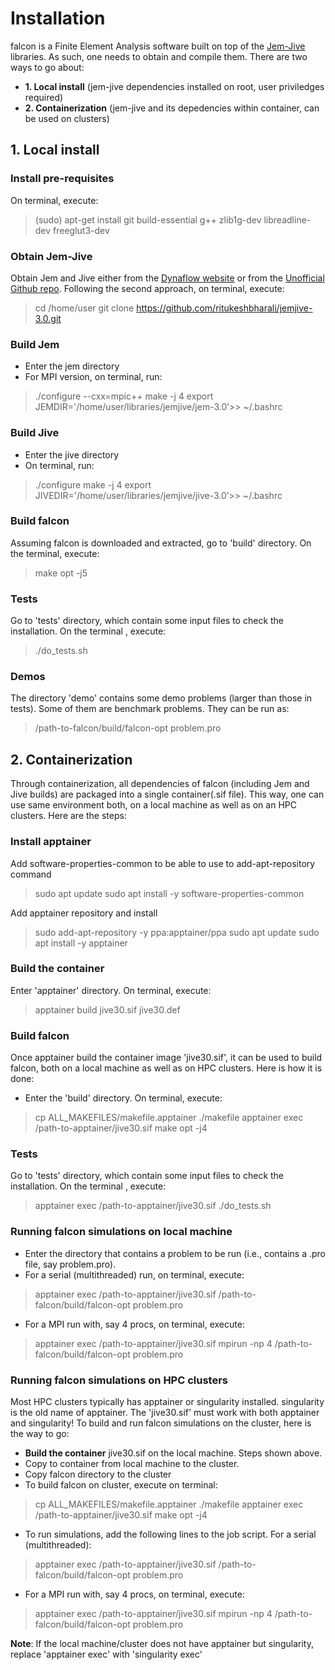 # Installation

falcon is a Finite Element Analysis software built on top of the [Jem-Jive](https://software.dynaflow.com/jive/) libraries. As such, one needs to obtain and compile them. There are two ways to go about:
- **1. Local install** (jem-jive dependencies installed on root, user priviledges required)
- **2. Containerization** (jem-jive and its depedencies within container, can be used on clusters)

## 1. Local install

### Install pre-requisites
On terminal, execute:
> (sudo) apt-get install git build-essential g++ zlib1g-dev libreadline-dev freeglut3-dev

### Obtain Jem-Jive
Obtain Jem and Jive either from the [Dynaflow website](https://software.dynaflow.com/jive/) or from the [Unofficial Github repo](https://github.com/ritukeshbharali/jemjive-3.0). Following the second approach,  on terminal, execute:
> cd /home/user
> git clone https://github.com/ritukeshbharali/jemjive-3.0.git

### Build Jem
- Enter the jem directory
- For MPI version, on terminal, run:
> ./configure --cxx=mpic++
> make -j 4
> export JEMDIR='/home/user/libraries/jemjive/jem-3.0’>> ~/.bashrc

### Build Jive
- Enter the jive directory
- On terminal, run:
> ./configure
> make -j 4
> export JIVEDIR='/home/user/libraries/jemjive/jive-3.0’>> ~/.bashrc

### Build falcon
Assuming falcon is downloaded and extracted, go to 'build' directory. On the terminal, execute:
> make opt -j5

### Tests
Go to 'tests' directory, which contain some input files to check the installation. On the terminal , execute:
> ./do_tests.sh

### Demos
The directory 'demo' contains some demo problems (larger than those in tests). Some of them are benchmark problems. They can be run as:
> /path-to-falcon/build/falcon-opt problem.pro

## 2. Containerization

Through containerization, all dependencies of falcon (including Jem and Jive builds) are packaged into a single container(.sif file). This way, one can use same environment both, on a local machine as well as on an HPC clusters. Here are the steps:

### Install apptainer
Add software-properties-common to be able to use to add-apt-repository command
> sudo apt update
> sudo apt install -y software-properties-common

Add apptainer repository and install
> sudo add-apt-repository -y ppa:apptainer/ppa
> sudo apt update
> sudo apt install -y apptainer

### Build the container
Enter 'apptainer' directory. On terminal, execute:
> apptainer build jive30.sif jive30.def

### Build falcon
Once apptainer build the container image 'jive30.sif', it can be used to build falcon, both on a local machine as well as on HPC clusters. Here is how it is done:
- Enter the 'build' directory. On terminal, execute:
> cp ALL_MAKEFILES/makefile.apptainer ./makefile
> apptainer exec /path-to-apptainer/jive30.sif make opt -j4

### Tests
Go to 'tests' directory, which contain some input files to check the installation. On the terminal , execute:
> apptainer exec /path-to-apptainer/jive30.sif ./do_tests.sh

### Running falcon simulations on local machine
- Enter the directory that contains a problem to be run (i.e., contains a .pro file, say problem.pro).
- For a serial (multithreaded) run, on terminal, execute:
> apptainer exec /path-to-apptainer/jive30.sif /path-to-falcon/build/falcon-opt problem.pro

- For a MPI run with, say 4 procs, on terminal, execute:
> apptainer exec /path-to-apptainer/jive30.sif mpirun -np 4 /path-to-falcon/build/falcon-opt problem.pro

### Running falcon simulations on HPC clusters
Most HPC clusters typically has apptainer or singularity installed. singularity is the old name of apptainer. The 'jive30.sif' must work with both apptainer and singularity! To build and run falcon simulations on the cluster, here is the way to go:
- **Build the container** jive30.sif on the local machine. Steps shown above.
- Copy to container from local machine to the cluster.
- Copy falcon directory to the cluster
- To build falcon on cluster, execute on terminal:
> cp ALL_MAKEFILES/makefile.apptainer ./makefile
> apptainer exec /path-to-apptainer/jive30.sif make opt -j4
- To run simulations, add the following lines to the job script. For a serial (multithreaded):
> apptainer exec /path-to-apptainer/jive30.sif /path-to-falcon/build/falcon-opt problem.pro

- For a MPI run with, say 4 procs, on terminal, execute:
> apptainer exec /path-to-apptainer/jive30.sif mpirun -np 4 /path-to-falcon/build/falcon-opt problem.pro

**Note**: If the local machine/cluster does not have apptainer but singularity, replace 'apptainer exec' with 'singularity exec'